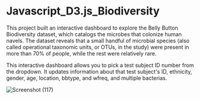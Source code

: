 # Javascript_D3.js_Biodiversity

This project built an interactive dashboard to explore the Belly Button Biodiversity dataset, which catalogs the microbes that colonize human navels. The dataset reveals that a small handful of microbial species (also called operational taxonomic units, or OTUs, in the study) were present in more than 70% of people, while the rest were relatively rare.

This interactive dashboard allows you to pick a test subject ID number from the dropdown. It updates information about that test subject's ID, ethnicity, gender, age, location, bbtype, and wfreq, and multiple bacterias.

![Screenshot (117)](https://user-images.githubusercontent.com/89754154/164562980-6057f572-dce4-4b02-a25c-99a03b224d9d.png)
